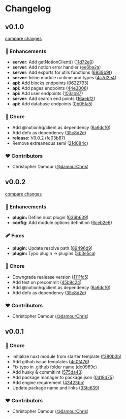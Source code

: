 # Changelog


## v0.1.0

[compare changes](https://github.com/damourChris/nuxt-notion-cms/compare/v0.0.2...v0.1.0)

### 🚀 Enhancements

- **server:** Add getNotionClient() ([11d72e0](https://github.com/damourChris/nuxt-notion-cms/commit/11d72e0))
- **server:** Add notion error handler ([ee6ba2a](https://github.com/damourChris/nuxt-notion-cms/commit/ee6ba2a))
- **server:** Add exports for utils functions ([6939b9f](https://github.com/damourChris/nuxt-notion-cms/commit/6939b9f))
- **server:** Inline module runtime and types ([4c7d2e4](https://github.com/damourChris/nuxt-notion-cms/commit/4c7d2e4))
- **api:** Add blocks endpoints ([0622793](https://github.com/damourChris/nuxt-notion-cms/commit/0622793))
- **api:** Add pages endpoints ([44e3006](https://github.com/damourChris/nuxt-notion-cms/commit/44e3006))
- **api:** Add user endpoints ([103ab87](https://github.com/damourChris/nuxt-notion-cms/commit/103ab87))
- **server:** Add search end points ([16aebf2](https://github.com/damourChris/nuxt-notion-cms/commit/16aebf2))
- **api:** Add database endpoints ([0b05fa5](https://github.com/damourChris/nuxt-notion-cms/commit/0b05fa5))

### 🏡 Chore

- Add @notionhq/client as dependency ([6a6dcf0](https://github.com/damourChris/nuxt-notion-cms/commit/6a6dcf0))
- Add defu as dependency ([35c8d2e](https://github.com/damourChris/nuxt-notion-cms/commit/35c8d2e))
- **release:** V0.0.2 ([fe03b87](https://github.com/damourChris/nuxt-notion-cms/commit/fe03b87))
- Remove extreaneous semi ([21d084c](https://github.com/damourChris/nuxt-notion-cms/commit/21d084c))

### ❤️ Contributors

- Christopher Damour ([@damourChris](http://github.com/damourChris))

## v0.0.2

[compare changes](https://github.com/damourChris/nuxt-notion-cms/compare/v0.0.1...v0.0.2)

### 🚀 Enhancements

- **plugin:** Define nuxt plugin ([636b639](https://github.com/damourChris/nuxt-notion-cms/commit/636b639))
- **config:** Add module options definition ([6ceb2e6](https://github.com/damourChris/nuxt-notion-cms/commit/6ceb2e6))

### 🩹 Fixes

- **plugin:** Update resolve path ([89496d9](https://github.com/damourChris/nuxt-notion-cms/commit/89496d9))
- **plugin:** Typo plugin -> plugins ([3b3e5ca](https://github.com/damourChris/nuxt-notion-cms/commit/3b3e5ca))

### 🏡 Chore

- Downgrade realease version ([1111fc5](https://github.com/damourChris/nuxt-notion-cms/commit/1111fc5))
- Add test on precommit ([45b9c24](https://github.com/damourChris/nuxt-notion-cms/commit/45b9c24))
- Add @notionhq/client as dependency ([6a6dcf0](https://github.com/damourChris/nuxt-notion-cms/commit/6a6dcf0))
- Add defu as dependency ([35c8d2e](https://github.com/damourChris/nuxt-notion-cms/commit/35c8d2e))

### ❤️ Contributors

- Christopher Damour ([@damourChris](http://github.com/damourChris))

## v0.0.1


### 🏡 Chore

- Initialize nuxt module from starter template ([f380b3b](https://github.com/damourChris/nuxt-notion-cms/commit/f380b3b))
- Add github issue templates ([4c0f476](https://github.com/damourChris/nuxt-notion-cms/commit/4c0f476))
- Fix typo in .github folder name ([dc0969c](https://github.com/damourChris/nuxt-notion-cms/commit/dc0969c))
- Add husky & commitlint ([575da43](https://github.com/damourChris/nuxt-notion-cms/commit/575da43))
- Add package manager to package.json ([0d18d75](https://github.com/damourChris/nuxt-notion-cms/commit/0d18d75))
- Add engine requirement ([43423bb](https://github.com/damourChris/nuxt-notion-cms/commit/43423bb))
- Update package name and links ([33fc639](https://github.com/damourChris/nuxt-notion-cms/commit/33fc639))

### ❤️ Contributors

- Christopher Damour ([@damourChris](http://github.com/damourChris))

